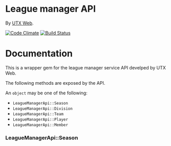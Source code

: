 League manager API
==================

By [UTX Web](http://www.utxweb.com/).

[![Code Climate](https://codeclimate.com/github/rafalklo/league_manager.png)](https://codeclimate.com/github/rafalklo/league_manager)
[![Build Status](https://api.travis-ci.org/rafalklo/league_manager.png?branch=master)](http://travis-ci.org/rafalklo/league_manager)

Documentation
=============

This is a wrapper gem for the league manager service API develped by UTX Web.

The following methods are exposed by the API.

An `object` may be one of the following:
* `LeagueManagerApi::Season`
* `LeagueManagerApi::Division`
* `LeagueManagerApi::Team`
* `LeagueManagerApi::Player`
* `LeagueManagerApi::Member`

### LeagueManagerApi::Season


